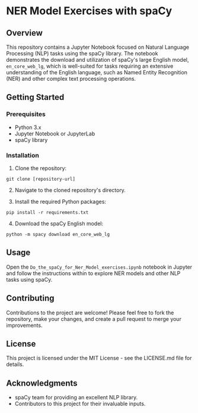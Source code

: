 
# NER Model Exercises with spaCy

## Overview
This repository contains a Jupyter Notebook focused on Natural Language Processing (NLP) tasks using the spaCy library. The notebook demonstrates the download and utilization of spaCy's large English model, `en_core_web_lg`, which is well-suited for tasks requiring an extensive understanding of the English language, such as Named Entity Recognition (NER) and other complex text processing operations.

## Getting Started

### Prerequisites
- Python 3.x
- Jupyter Notebook or JupyterLab
- spaCy library

### Installation
1. Clone the repository:
```
git clone [repository-url]
```

2. Navigate to the cloned repository's directory.

3. Install the required Python packages:
```
pip install -r requirements.txt
```

4. Download the spaCy English model:
```
python -m spacy download en_core_web_lg
```

## Usage
Open the `Do_the_spaCy_for_Ner_Model_exercises.ipynb` notebook in Jupyter and follow the instructions within to explore NER models and other NLP tasks using spaCy.

## Contributing
Contributions to the project are welcome! Please feel free to fork the repository, make your changes, and create a pull request to merge your improvements.

## License
This project is licensed under the MIT License - see the LICENSE.md file for details.

## Acknowledgments
- spaCy team for providing an excellent NLP library.
- Contributors to this project for their invaluable inputs.
